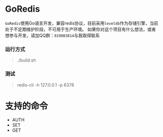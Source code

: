 # GoRedis
`GoRedis`使用Go语言开发，兼容redis协议，目前采用`leveldb`作为存储引擎，当前处于不定期维护阶段，不可用于生产环境。
如果你对这个项目有什么想法，或者想参与开发，请加QQ群：`819083814`与我取得联系

### 运行方式
> ./build.sh

### 测试
> redis-cli -h 127.0.0.1 -p 6378

# 支持的命令
- AUTH
- SET 
- GET
